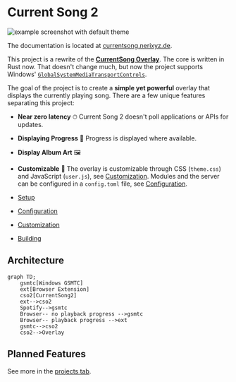 # Current Song 2

![example screenshot with default theme](https://github.com/Nerixyz/current-song2/assets/19953266/9b2ac5cd-4135-4eea-8383-bc738c865da9)

The documentation is located at [currentsong.nerixyz.de](https://currentsong.nerixyz.de).

This project is a rewrite of the [**CurrentSong Overlay**](https://github.com/Nerixyz/current-song-overlay). The core is
written in Rust now. That doesn't change much, but now the project supports
Windows' [`GlobalSystemMediaTransportControls`](https://docs.microsoft.com/uwp/api/windows.media.control).

The goal of the project is to create a **simple yet powerful** overlay that displays the currently playing song. There
are a few unique features separating this project:

- **Near zero latency** ⏱ Current Song 2 doesn't poll applications or APIs for updates.
- **Displaying Progress** 💯 Progress is displayed where available.
- **Display Album Art** 🖼
- **Customizable** 🔧 The overlay is customizable through CSS (`theme.css`) and JavaScript (`user.js`), see [Customization]. Modules and the server can be configured in
  a `config.toml` file, see [Configuration].

- [Setup](https://currentsong.nerixyz.de/#getting-started)
- [Configuration]
- [Customization]
- [Building](https://currentsong.nerixyz.de/Building)

## Architecture

```mermaid
graph TD;
    gsmtc[Windows GSMTC]
    ext[Browser Extension]
    cso2[CurrentSong2]
    ext-->cso2
    Spotify-->gsmtc
    Browser-- no playback progress -->gsmtc
    Browser-- playback progress -->ext
    gsmtc-->cso2
    cso2-->Overlay
```

## Planned Features

See more in the [projects tab](https://github.com/Nerixyz/current-song2/projects/1).

[Customization]: https://currentsong.nerixyz.de/Customization
[Configuration]: https://currentsong.nerixyz.de/Configuration
